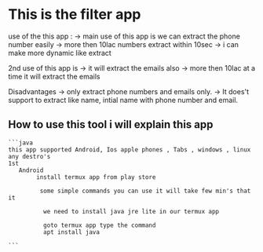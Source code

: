 # This is the filter app 
  use of the this app :
    -> main use of this app is we can extract the phone number easily
    -> more then 10lac numbers extract within 10sec
    -> i can make more dynamic like extract 

 2nd use of this app is
    -> it will extract the emails also 
    -> more then 10lac at a time it will extract the emails

Disadvantages 
    -> only extract phone numbers and emails only.
    -> It does't support to extract  like name, intial name with phone number and email.
    
## How to use this tool i will explain this app 
    ```java
    this app supported Android, Ios apple phones , Tabs , windows , linux any destro's
    1st
       Android 
            install termux app from play store
            
             some simple commands you can use it will take few min's that it
              
              we need to install java jre lite in our termux app

              goto termux app type the command 
              apt install java
              
    ```
